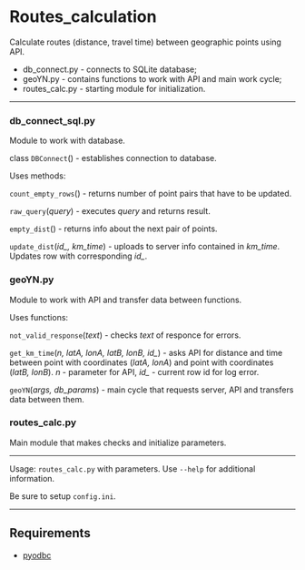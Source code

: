 # Routes_calculation
Calculate routes (distance, travel time) between geographic points using API.

<ul>
<li>db_connect.py - connects to SQLite database;</li>
<li>geoYN.py - contains functions to work with API and main work cycle;</li>
<li>routes_calc.py - starting module for initialization.</li>
</ul>
<hr>

### db_connect_sql.py

Module to work with database.

class `DBConnect`() - establishes connection to database.

Uses methods:

`count_empty_rows`() - returns number of point pairs that have to be updated.

`raw_query`(<i>query</i>) - executes <i>query</i> and returns result.

`empty_dist`() - returns info about the next pair of points.

`update_dist`(<i>id_, km_time</i>) - uploads to server info contained in <i>km_time</i>. Updates row with corresponding <i>id_</i>.

### geoYN.py

Module to work with API and transfer data between functions.

Uses functions:

`not_valid_response`(<i>text</i>) - checks <i>text</i> of responce for errors.

`get_km_time`(<i>n, latA, lonA, latB, lonB, id_</i>) - asks API for distance and time between point with coordinates (<i>latA, lonA</i>) and point with coordinates (<i>latB, lonB</i>). <i>n</i> - parameter for API, 
 <i>id_</i> - current row id for log error.

`geoYN`(<i>args, db_params</i>) - main cycle that requests server, API and transfers data between them.

### routes_calc.py

Main module that makes checks and initialize parameters.

<hr>

Usage: `routes_calc.py` with parameters. Use `--help` for additional information. 

Be sure to setup `config.ini`.

<hr>

## Requirements

* [pyodbc](https://github.com/mkleehammer/pyodbc)